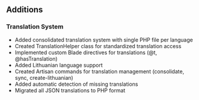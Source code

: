 ## Additions

### Translation System
- Added consolidated translation system with single PHP file per language
- Created TranslationHelper class for standardized translation access
- Implemented custom Blade directives for translations (@t, @hasTranslation)
- Added Lithuanian language support
- Created Artisan commands for translation management (consolidate, sync, create-lithuanian)
- Added automatic detection of missing translations
- Migrated all JSON translations to PHP format 